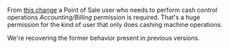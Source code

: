 From [this change](https://github.com/odoo/odoo/pull/130275) a Point of Sale user
who needs to perform cash control operations *Accounting/Billing* permission is required.
That's a huge permission for the kind of user that only does cashing machine operations.

We're recovering the former behavior present in previous versions.
